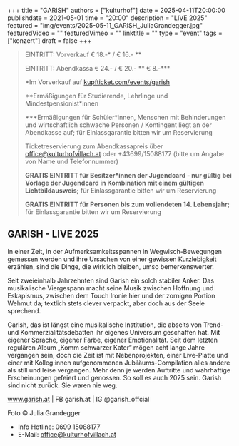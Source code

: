 +++
title = "GARISH"
authors = ["kulturhof"]
date = 2025-04-11T20:00:00
publishdate = 2021-05-01
time = "20:00"
description = "LIVE 2025"
featured = "img/events/2025-05-11_GARISH_JuliaGrandegger.jpg"
featuredVideo = ""
featuredVimeo = ""
linktitle = ""
type = "event"
tags = ["konzert"]
draft = false
+++

> EINTRITT: Vorverkauf € 18.-\* / € 16.- \*\*
> 
> EINTRITT: Abendkassa € 24.- / € 20.- \*\* € 8.-\*\*\*
>
> \*Im Vorverkauf auf [kupfticket.com/events/garish](https://kupfticket.com/events/garish)
>
> \*\*Ermäßigungen für Studierende, Lehrlinge und Mindestpensionist\*innen
> 
> \*\*\*Ermäßigungen für Schüler\*innen, Menschen mit Behinderungen und wirtschaftlich schwache Personen / Kontingent liegt an der Abendkasse auf; für Einlassgarantie bitten wir um Reservierung
>
> Ticketreservierung zum Abendkassapreis über office@kulturhofvillach.at oder +43699/15088177 (bitte um Angabe von Name und Telefonnummer)
>
> **GRATIS EINTRITT für Besitzer\*innen der Jugendcard - nur gültig bei Vorlage der Jugendcard in Kombination mit einem gültigen Lichtbildausweis;** für Einlassgarantie bitten wir um Reservierung
>
> **GRATIS EINTRITT für Personen bis zum vollendeten 14. Lebensjahr;** für Einlassgarantie bitten wir um Reservierung

## GARISH - LIVE 2025

In einer Zeit, in der Aufmerksamkeitsspannen in Wegwisch-Bewegungen gemessen werden und ihre Ursachen von einer gewissen Kurzlebigkeit erzählen, sind die Dinge, die wirklich bleiben, umso bemerkenswerter.

Seit zweieinhalb Jahrzehnten sind Garish ein solch stabiler Anker. Das musikalische Viergespann macht seine Musik zwischen Hoffnung und Eskapismus, zwischen dem Touch Ironie hier und der zornigen Portion Wehmut da; textlich stets clever verpackt, aber doch aus der Seele sprechend.

Garish, das ist längst eine musikalische Institution, die abseits von Trend- und Kommerzialitätsdebatten ihr eigenes Universum geschaffen hat. Mit eigener Sprache, eigener Farbe, eigener Emotionalität. Seit dem letzten regulären Album „Komm schwarzer Kater“ mögen acht lange Jahre vergangen sein, doch die Zeit ist mit Nebenprojekten, einer Live-Platte und einer mit Kolleg:innen aufgenommenen Jubiläums-Compilation alles andere als still und leise vergangen. Mehr denn je werden Auftritte und wahrhaftige Erscheinungen gefeiert und genossen. So soll es auch 2025 sein. Garish sind nicht zurück. Sie waren nie weg.

www.garish.at | FB garish.at | IG @garish_offcial

Foto © Julia Grandegger


- Info Hotline: 0699 15088177 
- E-Mail: office@kulturhofvillach.at
